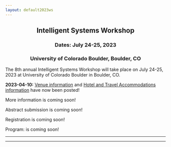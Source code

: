 ```yaml
---
layout: default2023ws
---
```


<h2 align="center">Intelligent Systems Workshop</h2>
<h3 align="center">Dates: July 24-25, 2023</h3>
<h3 align="center">University of Colorado Boulder, Boulder, CO</h3>

The 8th annual Intelligent Systems Workshop will take place on July 24-25, 2023 at University of Colorado Boulder in Boulder, CO.

**2023-04-10:** <a href="{{ '/IS_Workshop_2023/venue.html' | absolute_url }}">Venue information</a> and <a href="{{ '/IS_Workshop_2023/accommodation.html' | absolute_url }}">Hotel and Travel Accommodations information</a> have now been posted!

More information is coming soon!
<!--Join us for two days of technical sessions covering a wide range of topics in autonomy and human-machine teaming. (Please note that this workshop will be an in-person only event.)-->

<!--((from 2022IS:)) Confirmed keynote speakers include Rob Ambrose (retired from 20 years of work at NASA JSC on autonomy/robotics, now Director for Space and Robotics Initiatives at TAMU/TEES) and Marc Steinberg (ONR Autonomy PM).-->

Abstract submission is coming soon! <!--<i><b>Abstract submission is open now through ?? ??, 2023 for the student poster and lightning talk competitions at the IS workshop!</b> See the [student competitions](/IS_Workshop_2023/student_competitions.html) page for more details.</i>-->

Registration is coming soon! <!--<i><b>Registration: is open! ($?? for regular attendees and $?? for students) Register <a href="">here</a>!</i>-->

Program: is coming soon! <!--is now available <a href="">here</a>!-->
<!--
Site structure:  
-- <a href="{{ '/IS_Workshop_2023/program.html' | absolute_url }}">Program</a><br>
-- <a href="{{ '/IS_Workshop_2023/venue.html' | absolute_url }}">Venue</a><br>
-- <a href="{{ '/IS_Workshop_2023/accommodation.html' | absolute_url }}">Accommodation</a><br>
-- <a href="{{ '/IS_Workshop_2023/tours.html' | absolute_url }}">Tours</a><br>
-- <a href="{{ '/IS_Workshop_2023/student_competitions.html' | absolute_url }}">Student competitions</a><br>
-- <a href="{{ '/IS_Workshop_2023/open_mic_session.html' | absolute_url }}">Open mic session</a><br>
-- <a href="{{ '/IS_Workshop_2023/about.html' | absolute_url }}">About</a><br>
-->
* * *
* * *

<!-- --end-of-page-- -->
